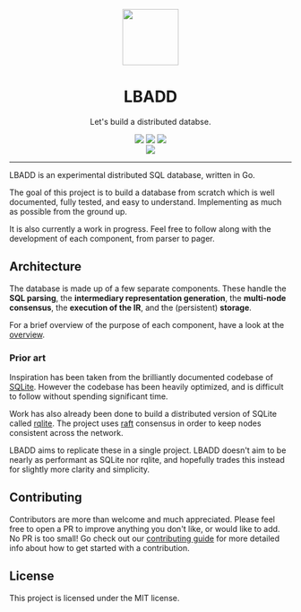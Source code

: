 <p align="center"></p>
<p align="center">
    <img src="./gopheydb.png" width="100"></img>
    <h1 align="center">LBADD</h1>
    <p align="center">Let's build a distributed databse.</p>
    <p align="center">
        <a href="https://github.com/tomarrell/lbadd/actions"><img src="https://github.com/tomarrell/lbadd/workflows/Build/badge.svg"></a>
        <a href="https://github.com/tomarrell/lbadd/actions"><img src="https://github.com/tomarrell/lbadd/workflows/Tests/badge.svg"></a>
        <a href="https://github.com/tomarrell/lbadd/actions"><img src="https://github.com/tomarrell/lbadd/workflows/Static%20analysis/badge.svg"></a>
        <br>
        <img src="https://img.shields.io/badge/status-WIP-yellow">
    </p>
</p>

---

LBADD is an experimental distributed SQL database, written in Go.

The goal of this project is to build a database from scratch which is well documented, fully tested, and easy to understand. Implementing as much as possible from the ground up.

It is also currently a work in progress. Feel free to follow along with the development of each component, from parser to pager.

## Architecture

The database is made up of a few separate components. These handle the **SQL parsing**, the **intermediary representation generation**, the **multi-node consensus**, the **execution of the IR**, and the (persistent) **storage**.

For a brief overview of the purpose of each component, have a look at the [overview](./doc/overview.md).

### Prior art
Inspiration has been taken from the brilliantly documented codebase of [SQLite](https://github.com/sqlite/sqlite). However the codebase has been heavily optimized, and is difficult to follow without spending significant time.

Work has also already been done to build a distributed version of SQLite called [rqlite](https://github.com/rqlite/rqlite). The project uses [raft](https://github.com/hashicorp/raft) consensus in order to keep nodes consistent across the network.

LBADD aims to replicate these in a single project. LBADD doesn't aim to be nearly as performant as SQLite nor rqlite, and hopefully trades this instead for slightly more clarity and simplicity.

## Contributing
Contributors are more than welcome and much appreciated. Please feel free to open a PR to improve anything you don't like, or would like to add. No PR is too small! Go check out our [contributing guide](./CONTRIBUTING.md) for more detailed info about how to get started with a contribution.

## License
This project is licensed under the MIT license.

